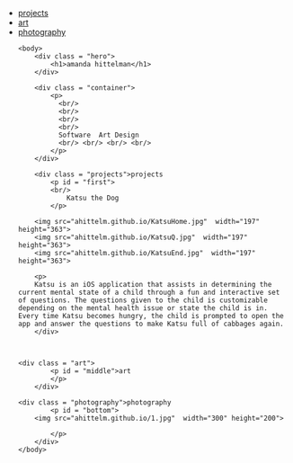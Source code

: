 <html>
 	<head>
        <title>amanda's page</title>
        <link rel="stylesheet" href="style.css" />
	<ul class="tab">
		<li><a href="projects.amandahittelman.me">projects</a>
		<li><a href="#middle">art</a>
		<li><a href="#bottom">photography</a>	

 
    <body>
    	<div class = "hero">
        	<h1>amanda hittelman</h1>
        </div>
	
        <div class = "container">
            <p>
           	  <br/>
              <br/>
              <br/>
              <br/>
              Software  Art Design
              <br/> <br/> <br/> <br/>
            </p>
        </div>
	
        <div class = "projects">projects
            <p id = "first">
	    	<br/>
              	Katsu the Dog
            </p>
	    
	    <img src="ahittelm.github.io/KatsuHome.jpg"  width="197" height="363">
	    <img src="ahittelm.github.io/KatsuQ.jpg"  width="197" height="363">
	    <img src="ahittelm.github.io/KatsuEnd.jpg"  width="197" height="363">
	   
	    <p>
	    Katsu is an iOS application that assists in determining the current mental state of a child through a fun and interactive set of questions. The questions given to the child is customizable depending on the mental health issue or state the child is in. Every time Katsu becomes hungry, the child is prompted to open the app and answer the questions to make Katsu full of cabbages again.
        </div>
	

	
	<div class = "art">
            <p id = "middle">art
            </p>
        </div>
	
	<div class = "photography">photography
            <p id = "bottom">
	  	<img src="ahittelm.github.io/1.jpg"  width="300" height="200">

            </p>
        </div>
    </body>

